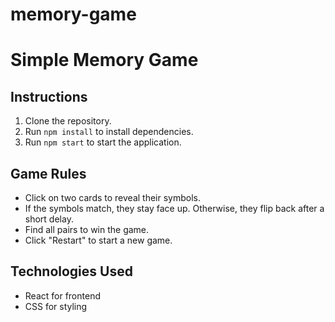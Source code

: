 # memory-game
# Simple Memory Game

## Instructions
1. Clone the repository.
2. Run `npm install` to install dependencies.
3. Run `npm start` to start the application.

## Game Rules
- Click on two cards to reveal their symbols.
- If the symbols match, they stay face up. Otherwise, they flip back after a short delay.
- Find all pairs to win the game.
- Click "Restart" to start a new game.

## Technologies Used
- React for frontend
- CSS for styling
